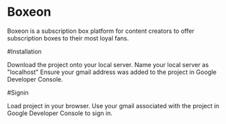 # Boxeon

Boxeon is a subscription box platform for content creators to offer subscription boxes to their most loyal fans.


#Installation

Download the project onto your local server.
Name your local server as "localhost"
Ensure your gmail address was added to the project in Google Developer Console.

#Signin

Load project in your browser.
Use your gmail associated with the project in Google Developer Console to sign in.
